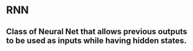 # RNN

## Class of Neural Net  that allows previous outputs to be used as inputs while having hidden states.